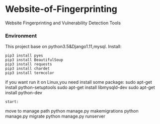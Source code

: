 # Website-of-Fingerprinting
Website Fingerprinting and Vulnerability Detection Tools


### Environment
This project base on python3.5&Django1.11,mysql.
Install:
```
pip3 install pyes 
pip3 install BeautifulSoup 
pip3 install requests 
pip3 install chardet 
pip3 install termcolor
```
if you want run it on Linux,you need install some package:
sudo apt-get install python-setuptools
sudo apt-get install libmysqld-dev
sudo apt-get install python-dev
```
start:
```
move to manage path
python manage.py makemigrations
python manage.py migrate
python manage.py runserver
```
